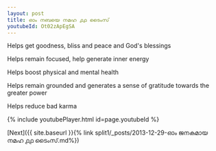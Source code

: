 ```yaml
---
layout: post
title: ഓം നബയെ നമഹ ൧൧ ടൈംസ്
youtubeId: Ot02zApEgSA
---
```

 
 
Helps get goodness, bliss and peace and God's blessings
 
Helps remain focused, help generate inner energy 
 
Helps boost physical and mental health 
 
Helps remain grounded and generates a sense of gratitude towards the greater power 
 
Helps reduce bad karma
 
 
 
 


{% include youtubePlayer.html id=page.youtubeId %}
 
[Next]({{ site.baseurl }}{% link  split1/_posts/2013-12-29-ഓം ജനകമായ നമഹ ൧൧ ടൈംസ്.md%})
 
